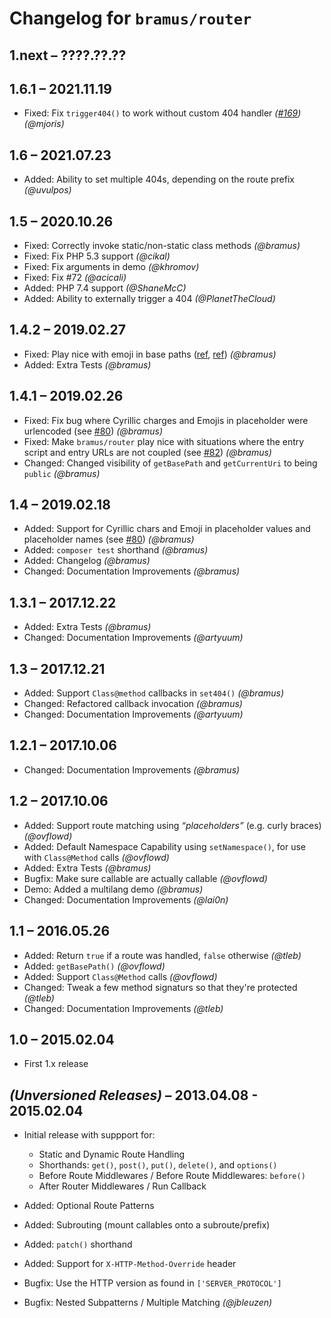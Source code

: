# Changelog for `bramus/router`

## 1.next – ????.??.??

## 1.6.1 – 2021.11.19

- Fixed: Fix `trigger404()` to work without custom 404 handler _([#169](https://github.com/bramus/router/pull/169))_ _(@mjoris)_

## 1.6 – 2021.07.23

- Added: Ability to set multiple 404s, depending on the route prefix _(@uvulpos)_

## 1.5 – 2020.10.26

- Fixed: Correctly invoke static/non-static class methods _(@bramus)_
- Fixed: Fix PHP 5.3 support _(@cikal)_
- Fixed: Fix arguments in demo _(@khromov)_
- Fixed: Fix #72 _(@acicali)_
- Added: PHP 7.4 support _(@ShaneMcC)_
- Added: Ability to externally trigger a 404 _(@PlanetTheCloud)_

## 1.4.2 – 2019.02.27

- Fixed: Play nice with emoji in base paths ([ref](https://github.com/bramus/router/commit/8692190532db269882f83d27cea95d4f22a50da2#commitcomment-32492636), [ref](https://github.com/bramus/router/commit/492444d84fde7e54551ff0bf8ca79ff9292094da#commitcomment-32496820)) _(@bramus)_
- Added: Extra Tests _(@bramus)_

## 1.4.1 – 2019.02.26

- Fixed: Fix bug where Cyrillic charges and Emojis in placeholder were urlencoded (see [#80](https://github.com/bramus/router/issues/80#issuecomment-467154490)) _(@bramus)_
- Fixed: Make `bramus/router` play nice with situations where the entry script and entry URLs are not coupled (see [#82](https://github.com/bramus/router/issues/82#issuecomment-466956078)) _(@bramus)_
- Changed: Changed visibility of `getBasePath` and `getCurrentUri` to being `public` _(@bramus)_

## 1.4 – 2019.02.18

- Added: Support for Cyrillic chars and Emoji in placeholder values and placeholder names (see [#80](https://github.com/bramus/router/issues/80)) _(@bramus)_
- Added: `composer test` shorthand _(@bramus)_
- Added: Changelog _(@bramus)_
- Changed: Documentation Improvements _(@bramus)_

## 1.3.1 – 2017.12.22

- Added: Extra Tests _(@bramus)_
- Changed: Documentation Improvements _(@artyuum)_

## 1.3 – 2017.12.21

- Added: Support `Class@method` callbacks in `set404()` _(@bramus)_
- Changed: Refactored callback invocation _(@bramus)_
- Changed: Documentation Improvements _(@artyuum)_

## 1.2.1 – 2017.10.06

- Changed: Documentation Improvements _(@bramus)_

## 1.2 – 2017.10.06

- Added: Support route matching using _“placeholders”_ (e.g. curly braces) _(@ovflowd)_
- Added: Default Namespace Capability using `setNamespace()`, for use with `Class@Method` calls _(@ovflowd)_
- Added: Extra Tests _(@bramus)_
- Bugfix: Make sure callable are actually callable _(@ovflowd)_
- Demo: Added a multilang demo _(@bramus)_
- Changed: Documentation Improvements _(@lai0n)_

## 1.1 – 2016.05.26

- Added: Return `true` if a route was handled, `false` otherwise _(@tleb)_
- Added: `getBasePath()` _(@ovflowd)_
- Added: Support `Class@Method` calls _(@ovflowd)_
- Changed: Tweak a few method signaturs so that they're protected _(@tleb)_
- Changed: Documentation Improvements _(@tleb)_

## 1.0 – 2015.02.04

- First 1.x release

## _(Unversioned Releases)_ – 2013.04.08 - 2015.02.04

- Initial release with suppport for:
	- Static and Dynamic Route Handling
	- Shorthands: `get()`, `post()`, `put()`, `delete()`, and `options()`
	- Before Route Middlewares / Before Route Middlewares: `before()`
	- After Router Middlewares / Run Callback

- Added: Optional Route Patterns
- Added: Subrouting (mount callables onto a subroute/prefix)
- Added: `patch()` shorthand
- Added: Support for `X-HTTP-Method-Override` header
- Bugfix: Use the HTTP version as found in `['SERVER_PROTOCOL']`
- Bugfix: Nested Subpatterns / Multiple Matching _(@jbleuzen)_
